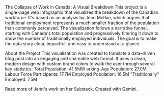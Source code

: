 The Collapse of Work in Canada: A Visual Breakdown
This project is a single-page web infographic that visualizes the breakdown of the Canadian workforce. 
It's based on an analysis by Jenn McRae, which argues that traditional employment represents a much smaller fraction of the population than commonly perceived.
The visualization follows a narrative funnel, starting with Canada's total population and progressively filtering it down to show the number of traditionally employed individuals. 
The goal is to make the data story clear, impactful, and easy to understand at a glance.

About the Project
This visualization was created to translate a data-driven blog post into an engaging and shareable web format. 
It uses a clean, modern design with custom brand colors to walk the user through several key statistics:
Total Population: 41.5MW
orking-Age Population: 27.0M
Labour Force Participants: 17.7M
Employed Population: 16.5M
"Traditionally" Employed: 7.5M

Read more of Jenn's work on her Substack. 
Created with Gemini.
